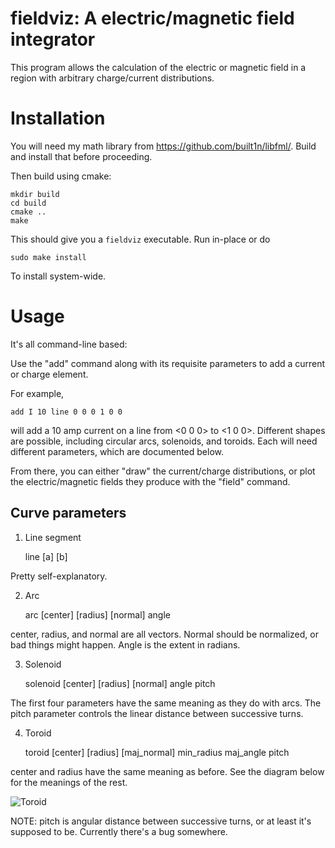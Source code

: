 # fieldviz: A electric/magnetic field integrator

This program allows the calculation of the electric or magnetic field
in a region with arbitrary charge/current distributions.

# Installation

You will need my math library from
https://github.com/built1n/libfml/. Build and install that before
proceeding.

Then build using cmake:

    mkdir build
    cd build
    cmake ..
    make

This should give you a `fieldviz` executable. Run in-place or do

    sudo make install

To install system-wide.

# Usage

It's all command-line based:

Use the "add" command along with its requisite parameters to add a
current or charge element.

For example,

    add I 10 line 0 0 0 1 0 0

will add a 10 amp current on a line from <0 0 0> to <1 0 0>. Different
shapes are possible, including circular arcs, solenoids, and toroids. Each will need different parameters, which are documented below.

From there, you can either "draw" the current/charge distributions, or
plot the electric/magnetic fields they produce with the "field" command.

## Curve parameters

1. Line segment

    line [a] [b]

Pretty self-explanatory.

2. Arc

    arc [center] [radius] [normal] angle

center, radius, and normal are all vectors. Normal should be
normalized, or bad things might happen. Angle is the extent in radians.

3. Solenoid

   solenoid [center] [radius] [normal] angle pitch

The first four parameters have the same meaning as they do with
arcs. The pitch parameter controls the linear distance between
successive turns.

4. Toroid

   toroid [center] [radius] [maj_normal] min_radius maj_angle pitch

center and radius have the same meaning as before. See the diagram
below for the meanings of the rest.

![Toroid](https://github.com/built1n/fieldviz/raw/master/toroid.png)

NOTE: pitch is angular distance between successive turns, or at least
it's supposed to be. Currently there's a bug somewhere.
